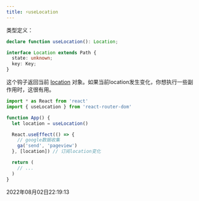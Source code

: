 ```yaml
---
title: ⚡useLocation
---
```


类型定义：
```typescript
declare function useLocation(): Location;

interface Location extends Path {
  state: unknown;
  key: Key;
}
```
这个钩子返回当前 [location](../5/location) 对象。如果当前location发生变化，你想执行一些副作用时，这很有用。
```jsx {5,10}
import * as React from 'react'
import { useLocation } from 'react-router-dom'

function App() {
  let location = useLocation()

  React.useEffect(() => {
    // google数据收集
    ga('send', 'pageview')
  }, [location]) // 订阅location变化

  return (
    // ...
  )
}
```

2022年08月02日22:19:13
